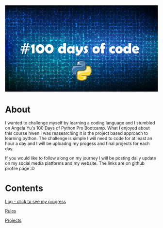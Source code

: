 ![](images/100%20cover.png)

# About
I wanted to challenge myself by learning a coding language and I stumbled on Angela Yu's 100 Days of Python Pro Bootcamp. What I enjoyed about this course hwen I was reasearching it is the project based approach to learning python. The challenge is simple I will need to code for at least an hour a day and I will be uploadng my progess and final projects for each day.

If you would like to follow along on my journey I will be posting daily update on my social media platforms and my website. The links are on github profile page :D

# Contents

[Log - click to see my progress](https://github.com/PSebesta/100-Days-Of-Code/blob/main/Log.md)

[Rules](https://github.com/PSebesta/100-Days-Of-Code/blob/main/Rules.md)

[Projects](https://github.com/PSebesta/100-Days-Of-Code/tree/main/Projects)
